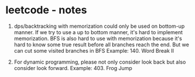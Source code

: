 # leetcode - notes
1. dps/backtracking with memorization could only be used on bottom-up manner. 
   If we try to use a up to bottom manner, it's hard to implement memorization.
   BFS is also hard to use with memorization because it's hard to know some true result before all branches reach the end.
   But we can cut some visited branches in BFS
   Example: 140. Word Break II
   
2. For dynamic programming, please not only consider look back but also consider look forward.
   Example: 403. Frog Jump
